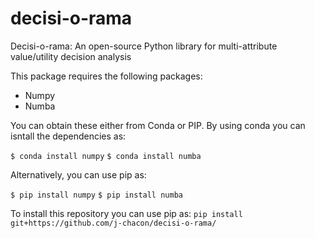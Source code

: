# decisi-o-rama
Decisi-o-rama: An open-source Python library for multi-attribute value/utility decision analysis

This package requires the following packages:

- Numpy
- Numba

You can obtain these either from Conda or PIP. By using conda you can isntall the dependencies as:

`$ conda install numpy`
`$ conda install numba`

Alternatively, you can use pip as:

`$ pip install numpy`
`$ pip install numba`

To install this repository you can use pip as:
`pip install git+https://github.com/j-chacon/decisi-o-rama/`
